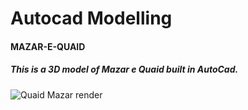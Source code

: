 # Autocad Modelling

#### MAZAR-E-QUAID
##### This is a 3D model of Mazar e Quaid built in AutoCad.
![Quaid Mazar render](https://github.com/Adeen317/Autocad_2d_3d_Modelling/assets/112985225/5fae8d6b-f700-413c-8808-e3b0bdc1306d)
